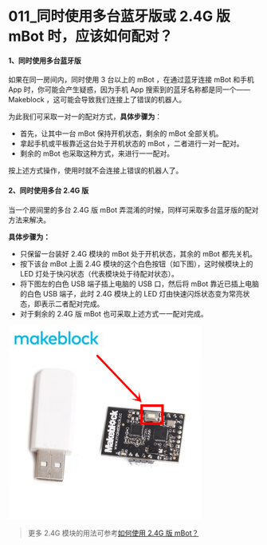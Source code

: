 # 011\_同时使用多台蓝牙版或 2.4G 版 mBot 时，应该如何配对？

#### 1、同时使用多台蓝牙版

如果在同一房间内，同时使用 3 台以上的 mBot ，在通过蓝牙连接 mBot 和手机 App 时，你可能会产生疑惑，因为手机 App 搜索到的蓝牙名称都是同一个—— Makeblock ，这可能会导致我们连接上了错误的机器人。

为此我们可采取一对一的配对方式，**具体步骤为**：

* 首先，让其中一台 mBot 保持开机状态，剩余的 mBot 全部关机。
* 拿起手机或平板靠近这台处于开机状态的 mBot ，二者进行一对一配对。
* 剩余的 mBot 也采取这种方式，来进行一一配对。

按上述方式操作，使用时就不会连接上错误的机器人了。

#### 2、同时使用多台 2.4G 版

当一个房间里的多台 2.4G 版 mBot 弄混淆的时候，同样可采取多台蓝牙版的配对方法来解决。

**具体步骤为：**

* 只保留一台装好 2.4G 模块的 mBot 处于开机状态，其余的 mBot 都先关机。
* 按下该台 mBot 上面 2.4G 模块的这个白色按钮（如下图），这时候模块上的 LED 灯处于快闪状态（代表模块处于待配对状态）。
* 将下图左的白色 USB 端子插上电脑的 USB 口，然后将 mBot 靠近已插上电脑的白色 USB 端子，此时 2.4G 模块上的 LED 灯由快速闪烁状态变为常亮状态，即表示二者配对完成。
* 对于剩余的 2.4G 版 mBot 也可采取上述方式一一配对完成。

![](.gitbook/assets/initpintu-fu-ben%20%281%29.jpg)

> 更多 2.4G 模块的用法可参考[如何使用 2.4G 版 mBot？](0022.4g-ban-ben-de-mbot-ru-he-shi-yong.md#shi-yong-fang-fa)



